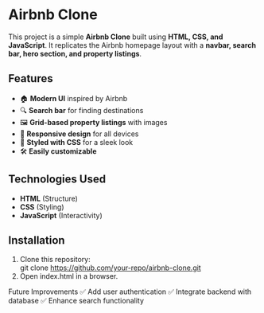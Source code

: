 # Airbnb Clone

This project is a simple **Airbnb Clone** built using **HTML, CSS, and JavaScript**. It replicates the Airbnb homepage layout with a **navbar, search bar, hero section, and property listings**.

## Features
- 🏠 **Modern UI** inspired by Airbnb  
- 🔍 **Search bar** for finding destinations  
- 🖼 **Grid-based property listings** with images  
- 📱 **Responsive design** for all devices  
- 🎨 **Styled with CSS** for a sleek look  
- 🛠 **Easily customizable**

## Technologies Used
- **HTML** (Structure)  
- **CSS** (Styling)  
- **JavaScript** (Interactivity)  

## Installation
1. Clone this repository:  
   git clone https://github.com/your-repo/airbnb-clone.git
2. Open index.html in a browser.

Future Improvements
✅ Add user authentication
✅ Integrate backend with database
✅ Enhance search functionality
